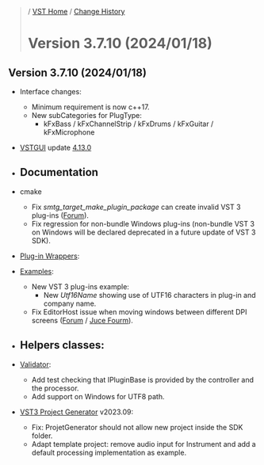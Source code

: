 >/ [VST Home](../) / [Change History](./Index.md)
>
># Version 3.7.10 (2024/01/18)

## Version 3.7.10 (2024/01/18)

- Interface changes:
  - Minimum requirement is now c++17.
  - New subCategories for PlugType:
    - kFxBass / kFxChannelStrip / kFxDrums / kFxGuitar / kFxMicrophone

- [VSTGUI](../What+is+the+VST+3+SDK/VSTGUI.md) update [4.13.0](https://github.com/steinbergmedia/vstgui/releases/tag/vstgui4_13_0)

- Documentation
  -

- cmake
  - Fix *smtg_target_make_plugin_package* can create invalid VST 3 plug-ins ([Forum](https://forums.steinberg.net/t/weird-cmake-error/862347)).
  - Fix regression for non-bundle Windows plug-ins (non-bundle VST 3 on Windows will be declared deprecated in a future update of VST 3 SDK).
  
  
- [Plug-in Wrappers](../What+is+the+VST+3+SDK/Wrappers/Index.md):
  
- [Examples](../What+is+the+VST+3+SDK/Plug-in+Examples.md):
  - New VST 3 plug-ins example:
    - New *Utf16Name* showing use of UTF16 characters in plug-in and company name.
  - Fix EditorHost issue when moving windows between different DPI screens ([Forum](https://forums.steinberg.net/t/vst3-sdk-editorhost-displays-only-25-of-juce-gui-on-4k-monitor/873310/2) / [Juce Fourm](https://forum.juce.com/t/steinberg-editorhost-on-4k-monitor-is-not-good/58366/7)).


  
- Helpers classes:
  -

- [Validator](../What+is+the+VST+3+SDK/Index.md#validator-command-line):
  - Add test checking that IPluginBase is provided by the controller and the processor.
  - Add support on Windows for UTF8 path.

- [VST3 Project Generator](../What+is+the+VST+3+SDK/Project+Generator.md) v2023.09:
  - Fix: ProjetGenerator should not allow new project inside the SDK folder.
  - Adapt template project: remove audio input for Instrument and add a default processing implementation as example.
  